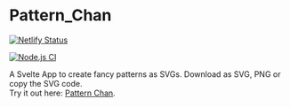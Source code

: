 # Pattern_Chan
[![Netlify Status](https://api.netlify.com/api/v1/badges/461371fb-653b-4272-9843-893cf7899538/deploy-status)](https://app.netlify.com/sites/patternchan/deploys)

[![Node.js CI](https://github.com/hx-ux/Pattern_Chan/actions/workflows/build_node.js.yml/badge.svg)](https://github.com/hx-ux/Pattern_Chan/actions/workflows/build_node.js.yml)

A Svelte App to create fancy patterns as SVGs.
Download as SVG, PNG or copy the SVG code.
<br>
Try it out here:  [Pattern Chan](https://patternchan.netlify.app/).
